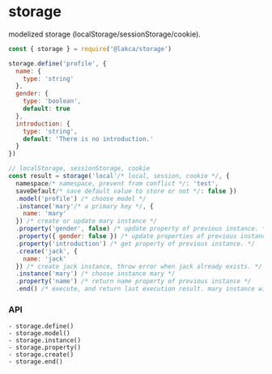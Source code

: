 # storage
modelized storage (localStorage/sessionStorage/cookie).

```js
const { storage } = require('@lakca/storage')

storage.define('profile', {
  name: {
    type: 'string'
  },
  gender: {
    type: 'boolean',
    default: true
  },
  introduction: {
    type: 'string',
    default: 'There is no introduction.'
  }
})

// localStorage, sessionStorage, cookie
const result = storage('local'/* local, session, cookie */, {
  namespace/* namespace, prevent from conflict */: 'test',
  saveDefault/* save default value to store or not */: false })
  .model('profile') /* choose model */
  .instance('mary'/* a primary key */, {
    name: 'mary'
  }) /* create or update mary instance */
  .property('gender', false) /* update property of previous instance. */
  .property({ gender: false }) /* update properties of previous instance. */
  .property('introduction') /* get property of previous instance. */
  .create('jack', {
    name: 'jack'
  }) /* create jack instance, throw error when jack already exists. */
  .instance('mary') /* choose instance mary */
  .property('name') /* return name property of previous instance */
  .end() /* execute, and return last execution result. mary instance will return here. */
```
### API
    - storage.define()
    - storage.model()
    - storage.instance()
    - storage.property()
    - storage.create()
    - storage.end()

